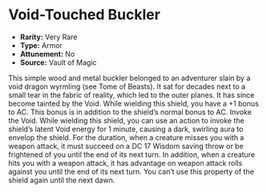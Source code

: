 # Void-Touched Buckler

- **Rarity:** Very Rare
- **Type:** Armor
- **Attunement:** No
- **Source:** Vault of Magic

This simple wood and metal buckler belonged to an adventurer slain by a void dragon wyrmling (see Tome of Beasts). It sat for decades next to a small tear in the fabric of reality, which led to the outer planes. It has since become tainted by the Void. While wielding this shield, you have a +1 bonus to AC. This bonus is in addition to the shield’s normal bonus to AC. Invoke the Void. While wielding this shield, you can use an action to invoke the shield’s latent Void energy for 1 minute, causing a dark, swirling aura to envelop the shield. For the duration, when a creature misses you with a weapon attack, it must succeed on a DC 17 Wisdom saving throw or be frightened of you until the end of its next turn. In addition, when a creature hits you with a weapon attack, it has advantage on weapon attack rolls against you until the end of its next turn. You can’t use this property of the shield again until the next dawn.
